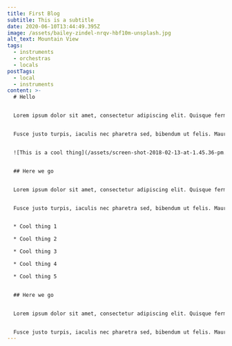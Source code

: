 ```yaml
---
title: First Blog
subtitle: This is a subtitle
date: 2020-06-10T13:44:49.395Z
image: /assets/bailey-zindel-nrqv-hbf10m-unsplash.jpg
alt_text: Mountain View
tags:
  - instruments
  - orchestras
  - locals
postTags:
  - local
  - instruments
content: >-
  # Hello


  Lorem ipsum dolor sit amet, consectetur adipiscing elit. Quisque fermentum aliquam dui. Nam in nunc id orci mollis lacinia non eu dui. Donec dapibus, risus sed feugiat ultrices, quam nibh aliquam nulla, et ullamcorper tellus enim vel quam. Praesent sit amet tincidunt magna, sit amet fringilla felis. Etiam tincidunt tellus tortor, sit amet finibus orci hendrerit non. Mauris facilisis sollicitudin blandit. Sed porttitor lorem ut malesuada convallis. In dictum pulvinar nibh ac dignissim. Praesent molestie sit amet massa in egestas. Vestibulum suscipit massa a magna viverra ultrices. Curabitur accumsan mauris felis, eget aliquam quam consectetur id.


  Fusce justo turpis, iaculis nec pharetra sed, bibendum ut felis. Mauris et blandit sem. Curabitur ligula sapien, egestas sed fermentum vitae, pretium eu eros. Suspendisse consectetur lectus eros, et rhoncus sem accumsan at. Proin accumsan nisl non viverra congue. Orci varius natoque penatibus et magnis dis parturient montes, nascetur ridiculus mus. Nam finibus lacus vel mi condimentum, vel ornare sem mollis. Quisque gravida enim quis urna tristique aliquam nec ac nisl. Etiam cursus mattis augue eu cursus. Cras efficitur ante vitae enim eleifend, non scelerisque elit posuere. Suspendisse non orci bibendum, volutpat leo vel, condimentum leo. Maecenas id ipsum at eros lacinia imperdiet nec vel dui. Fusce ut tempor mauris, eget fermentum orci. Pellentesque ex ipsum, tempus imperdiet bibendum vel, porta a odio. Fusce eu dignissim quam.


  ![This is a cool thing](/assets/screen-shot-2018-02-13-at-1.45.36-pm.png "Meme Of Code")


  ## Here we go


  Lorem ipsum dolor sit amet, consectetur adipiscing elit. Quisque fermentum aliquam dui. Nam in nunc id orci mollis lacinia non eu dui. Donec dapibus, risus sed feugiat ultrices, quam nibh aliquam nulla, et ullamcorper tellus enim vel quam. Praesent sit amet tincidunt magna, sit amet fringilla felis. Etiam tincidunt tellus tortor, sit amet finibus orci hendrerit non. Mauris facilisis sollicitudin blandit. Sed porttitor lorem ut malesuada convallis. In dictum pulvinar nibh ac dignissim. Praesent molestie sit amet massa in egestas. Vestibulum suscipit massa a magna viverra ultrices. Curabitur accumsan mauris felis, eget aliquam quam consectetur id.


  Fusce justo turpis, iaculis nec pharetra sed, bibendum ut felis. Mauris et blandit sem. Curabitur ligula sapien, egestas sed fermentum vitae, pretium eu eros. Suspendisse consectetur lectus eros, et rhoncus sem accumsan at. Proin accumsan nisl non viverra congue. Orci varius natoque penatibus et magnis dis parturient montes, nascetur ridiculus mus. Nam finibus lacus vel mi condimentum, vel ornare sem mollis. Quisque gravida enim quis urna tristique aliquam nec ac nisl. Etiam cursus mattis augue eu cursus. Cras efficitur ante vitae enim eleifend, non scelerisque elit posuere. Suspendisse non orci bibendum, volutpat leo vel, condimentum leo. Maecenas id ipsum at eros lacinia imperdiet nec vel dui. Fusce ut tempor mauris, eget fermentum orci. Pellentesque ex ipsum, tempus imperdiet bibendum vel, porta a odio. Fusce eu dignissim quam.


  * Cool thing 1

  * Cool thing 2

  * Cool thing 3

  * Cool thing 4

  * Cool thing 5


  ## Here we go


  Lorem ipsum dolor sit amet, consectetur adipiscing elit. Quisque fermentum aliquam dui. Nam in nunc id orci mollis lacinia non eu dui. Donec dapibus, risus sed feugiat ultrices, quam nibh aliquam nulla, et ullamcorper tellus enim vel quam. Praesent sit amet tincidunt magna, sit amet fringilla felis. Etiam tincidunt tellus tortor, sit amet finibus orci hendrerit non. Mauris facilisis sollicitudin blandit. Sed porttitor lorem ut malesuada convallis. In dictum pulvinar nibh ac dignissim. Praesent molestie sit amet massa in egestas. Vestibulum suscipit massa a magna viverra ultrices. Curabitur accumsan mauris felis, eget aliquam quam consectetur id.


  Fusce justo turpis, iaculis nec pharetra sed, bibendum ut felis. Mauris et blandit sem. Curabitur ligula sapien, egestas sed fermentum vitae, pretium eu eros. Suspendisse consectetur lectus eros, et rhoncus sem accumsan at. Proin accumsan nisl non viverra congue. Orci varius natoque penatibus et magnis dis parturient montes, nascetur ridiculus mus. Nam finibus lacus vel mi condimentum, vel ornare sem mollis. Quisque gravida enim quis urna tristique aliquam nec ac nisl. Etiam cursus mattis augue eu cursus. Cras efficitur ante vitae enim eleifend, non scelerisque elit posuere. Suspendisse non orci bibendum, volutpat leo vel, condimentum leo. Maecenas id ipsum at eros lacinia imperdiet nec vel dui. Fusce ut tempor mauris, eget fermentum orci. Pellentesque ex ipsum, tempus imperdiet bibendum vel, porta a odio. Fusce eu dignissim quam.
---
```

